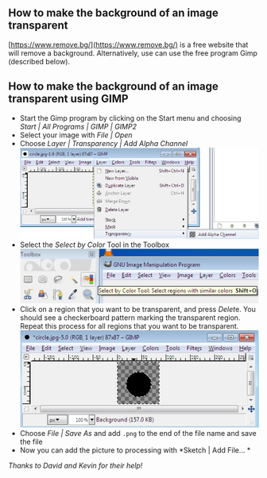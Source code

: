 How to make the background of an image transparent   
--------------------------------------------------   

[https://www.remove.bg/](https://www.remove.bg/) is a free website that will remove a background. Alternatively, use can use the free program Gimp (described below).   

How to make the background of an image transparent using GIMP
-------------------------------------------------------------
- Start the Gimp program by clicking on the Start menu and choosing *Start | All Programs | GIMP | GIMP2*
- Select your image with *File | Open*
- Choose *Layer | Transparency | Add Alpha Channel*
![Image 1](/images/TransparentBackgroundGimp1.jpg)
- Select the *Select by Color* Tool in the Toolbox
![Image 2](/images/TransparentBackgroundGimp2.jpg)
- Click on a region that you want to be transparent, and press *Delet*e. You should see a checkerboard pattern marking the transparent region. Repeat this process for all regions that you want to be transparent.  
![Image 3](/images/TransparentBackgroundGimp3.jpg)
- Choose *File | Save As* and add `.png` to the end of the file name and save the file
- Now you can add the picture to processing with *Sketch | Add File... *

*Thanks to David and Kevin for their help!*

